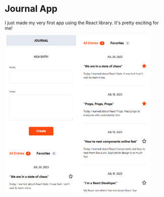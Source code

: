 # Journal App

I just made my very first app using the React library. It's pretty exciting for me!

<kbd><a href="https://github.com/alper92"><img src="src/data/mokup_1.PNG" 
alt="journal app mockup" width="230" height="500"/></a></kbd>
<kbd><a href="https://github.com/alper92"><img src="src/data/mokup_2.PNG" 
alt="journal app mockup" width="230" height="500"/></a></kbd>

